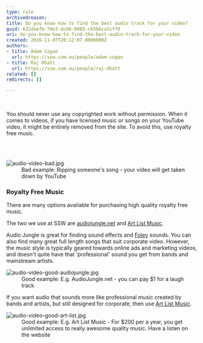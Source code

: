 ```yaml
---
type: rule
archivedreason: 
title: Do you know how to find the best audio track for your video?
guid: 632daefb-74e3-4c66-9085-cb5b6ca1cff0
uri: do-you-know-how-to-find-the-best-audio-track-for-your-video
created: 2016-11-07T20:12:07.0000000Z
authors:
- title: Adam Cogan
  url: https://ssw.com.au/people/adam-cogan
- title: Raj Dhatt
  url: https://ssw.com.au/people/raj-dhatt
related: []
redirects: []

---
```



​<p>You should never use any&#160;copyrighted work&#160;without permission. When it comes to videos,&#160;if you have licensed music or songs&#160;on your YouTube video, it might be entirely&#160;removed from the site. To avoid this, use royalty free music.​<br></p>
<br><excerpt class='endintro'></excerpt><br>
<dl class="badImage"><dt>
      <img src="/PublishingImages/audio-video-bad.jpg" alt="audio-video-bad.jpg" />
   </dt><dd>Bad example&#58; Ripping someone's song - your video will get taken down by YouTube<br></dd></dl><h3 class="ssw15-rteElement-H3">Royalty Free Music​​​<br></h3><p>There are many options available for purchasing high quality royalty free music.​<br></p><p>The two we use at SSW are 
   <a href="https&#58;//audiojungle.net/" target="_blank">audiojungle.net</a> and <a href="http&#58;//www.art-list.io/%22%20%5ct%20%22_blank" target="_blank">Art List Music</a>.</p><p>Audio Jungle is great for finding sound effects and 
   <a href="https&#58;//en.wikipedia.org/wiki/Foley_%28filmmaking%29" target="_blank">Foley</a> sounds. You can also find many great full length songs that suit corporate video. However, the music style is typically geared towards online ads and marketing videos, and doesn't quite have that 'professional' sound you get from bands and mainstream artists.​​<br></p><dl class="goodImage"><dt>
      <img src="/PublishingImages/audio-video-good-audiojungle.jpg" alt="audio-video-good-audiojungle.jpg" />
   </dt><dd>​Good example&#58; E.g. AudioJungle.net - you can pay $1 for a laugh track​<br></dd></dl><p>If you want audio that sounds more like professional music created by bands and artists, but still designed for corporate, then use 
   <a href="http&#58;//www.art-list.io/" target="_blank">Art List Music​</a>.</p><dl class="goodImage"><dt>
      <img src="/PublishingImages/audio-video-good-art-list.jpg" alt="audio-video-good-art-list.jpg" />
   </dt><dd>Good example&#58; E.g. Art List Music -&#160;For $200 per a year, you get unlimited access to really awesome quality music. Have a listen on the website</dd></dl> ​<br>


